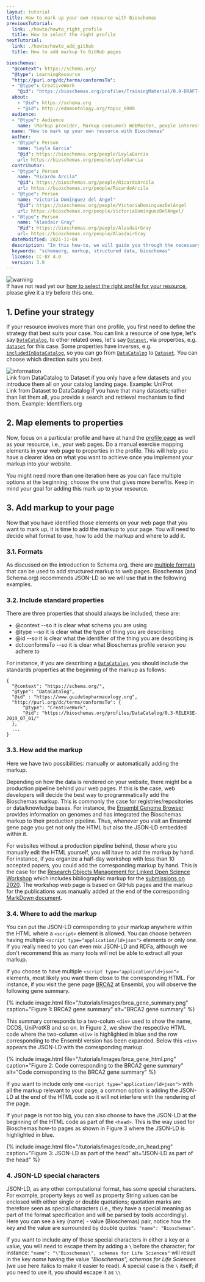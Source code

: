 ```yaml
---
layout: tutorial
title: How to mark up your own resource with Bioschemas
previousTutorial:
  link: ./howto/howto_right_profile
  title: How to select the right profile
nextTutorial:
  link: ./howto/howto_add_github
  title: How to add markup to GitHub pages

bioschemas:
  "@context": https://schema.org/
  "@type": LearningResource
  "http://purl.org/dc/terms/conformsTo":
  - "@type": CreativeWork
    "@id": "https://bioschemas.org/profiles/TrainingMaterial/0.9-DRAFT-2020_12_08/"
  about:
    - "@id": https://schema.org
    - "@id": http://edamontology.org/topic_0089
  audience:
  - "@type": Audience
    name: (Markup provider, Markup consumer) WebMaster, people interested in adding Bioschemas markup to their website
  name: "How to mark up your own resource with Bioschemas"
  author:
  - "@type": Person
    name: "Leyla Garcia"
    "@id": https://bioschemas.org/people/LeylaGarcia
    url: https://bioschemas.org/people/LeylaGarcia
  contributor:
  - "@type": Person
    name: "Ricardo Arcila"
    "@id": https://bioschemas.org/people/RicardoArcila
    url: https://bioschemas.org/people/RicardoArcila
  - "@type": Person
    name: "Victoria Dominguez del Angel"
    "@id": https://bioschemas.org/people/VictoriaDominguezDelAngel
    url: https://bioschemas.org/people/VictoriaDominguezDelAngel/
  - "@type": Person
    name: "Alasdair Gray"
    "@id": https://bioschemas.org/people/AlasdairGray
    url: https://bioschemas.org/people/AlasdairGray
  dateModified: 2021-11-04
  description: "In this how-to, we will guide you through the necessary steps in order to get a JSON-LD markup describing your own resource using a Bioschemas profile"
  keywords: "schemaorg, markup, structured data, bioschemas"
  license: CC-BY 4.0
  version: 3.0
---
```


<div class="col d-flex align-items-start rounded p-4 mb-4 mt-3 shadow">
  <img class="align-self-center me-3" src="{{ '/tutorials/images/exclamation_mark.png' | relative_url }}" alt="warning">
  <div>
      If have not read yet our <a href="./howto_right_profile">how to select the right profile for your resource</a>, please give it a try before this one.
  </div>
</div>


## 1. Define your strategy

If your resource involves more than one profile, you first need to define the strategy that best suits your case. You can link a resource of one type, let's say [`DataCatalog`](https://schema.org/DataCatalog), to other related ones, let's say [`Dataset`](https://schema.org/Dataset), via properties, e.g. [`dataset`](https://schema.org/dataset) for this case. Some properties have inverses, e.g. [`includedInDataCatalog`](https://schema.org/includedInDataCatalog), so you can go from [`DataCatalog`](https://schema.org/DataCatalog) to [`Dataset`](https://schema.org/Dataset). You can choose which direction suits you best.

<div class="col d-flex align-items-start rounded p-4 mb-4 mt-3 shadow">
  <img class="align-self-center me-3" src="{{ '/tutorials/images/information_mark.png' | relative_url }}" alt="information">
  <div>
      Link from DataCatalog to Dataset if you only have a few datasets and you introduce them all on your catalog landing page. Example: UniProt
      <br/>
      Link from Dataset to DataCatalog if you have that many datasets;  rather than list them all, you provide a search and retrieval mechanism to find them. Example: Identifiers.org
  </div>
</div>

## 2. Map elements to properties

Now, focus on a particular profile and have at hand the [profile page](/profiles/) as well as your resource, i.e., your web pages. Do a manual exercise mapping elements in your web page to properties in the profile. This will help you have a clearer idea on what you want to achieve once you implement your markup into your website.

You might need more than one iteration here as you can face multiple options at the beginning; choose the one that gives more benefits. Keep in mind your goal for adding this mark up to your resource.

## 3. Add markup to your page

Now that you have identified those elements on your web page that you want to mark up, it is time to add the markup to your page. You will need to decide what format to use, how to add the markup and where to add it.

### 3.1. Formats

As discussed on the introduction to Schema.org, there are [multiple formats](/tutorials/what_why_schema#3-schemaorg-formats) that can be used to add structured markup to web pages. Bioschemas (and Schema.org) recommends JSON-LD so we will use that in the following examples.

### 3.2. Include standard properties

There are three properties that should always be included, these are:
* @context --so it is clear what schema you are using
* @type --so it is clear what the type of thing you are describing
* @id --so it is clear what the identifier of the thing you are describing is
* dct:conformsTo --so it is clear what Bioschemas profile version you adhere to

For instance, if you are describing a [`DataCatalog`](https://schema.org/DataCatalog), you should include the standards properties at the beginning of the markup as follows:

```
{
  "@context": "https://schema.org/",
  "@type": "DataCatalog",
  "@id" : "https://www.guidetopharmacology.org",
  "http://purl.org/dc/terms/conformsTo": {
      "@type": "CreativeWork",
      "@id": "https://bioschemas.org/profiles/DataCatalog/0.3-RELEASE-2019_07_01/"
  },
  ...
}
```

### 3.3. How add the markup

Here we have two possibilities: manually or automatically adding the markup.

Depending on how the data is rendered on your website, there might be a production pipeline behind your web pages. If this is the case, web developers will decide the best way to programmatically add the Bioschemas markup. This is commonly the case for registries/repositories or data/knowledge bases. For instance, the [Ensembl Genome Browser](https://www.ensembl.org) provides information on genomes and has integrated the Bioschemas markup to their production pipeline. Thus, whenever you visit an Ensembl gene page you get not only the HTML but also the JSON-LD embedded within it.

For websites without a production pipeline behind, those where you manually edit the HTML yourself, you will have to add the markup by hand. For instance, if you organize a half-day workshop with less than 10 accepted papers, you could add the corresponding markup by hand. This is the case for the [Research Objects Management for Linked Open Science Workshop](https://zbmed.github.io/damalos) which includes bibliographic markup for the [submissions on 2020](https://zbmed.github.io/damalos/docs/2020.html). The workshop web page is based on GitHub pages and the markup for the publications was manually added at the end of the corresponding [MarkDown document](https://github.com/zbmed/damalos/blob/master/docs/2020.md).

### 3.4. Where to add the markup

You can put the JSON-LD corresponding to your markup anywhere within the HTML where a ```<script>``` element is allowed. You can choose between having multiple ```<script type="application/ld+json">``` elements or only one. If you really need to you can even mix JSON-LD and RDFa, although we don't recommend this as many tools will not be able to extract all your markup.

If you choose to have multiple ```<script type="application/ld+json">``` elements, most likely you want them close to the corresponding HTML. For instance, if you visit the gene page [BRCA2](https://www.ensembl.org/Homo_sapiens/Gene/Summary?g=ENSG00000139618;r=13:32315086-32400268) at Ensembl, you will observe the following gene summary.

{% include image.html file="/tutorials/images/brca_gene_summary.png" caption="Figure 1: BRCA2 gene summary" alt="BRCA2 gene summary" %}

This summary corresponds to a two-colum ```<div>``` used to show the name, CCDS, UniProtKB and so on. In Figure 2, we show the respective HTML code where the two-column ```<div>``` is highlighted in blue and the row corresponding to the Ensembl version has been expanded. Below this ```<div>``` appears the JSON-LD with the corresponding markup.

{% include image.html file="/tutorials/images/brca_gene_html.png" caption="Figure 2: Code corresponding to the BRCA2 gene summary" alt="Code corresponding to the BRCA2 gene summary" %}

If you want to include only one ```<script type="application/ld+json">``` with all the markup relevant to your page, a common option is adding the JSON-LD at the end of the HTML code so it will not interfere with the rendering of the page.

If your page is not too big, you can also choose to have the JSON-LD at the beginning of the HTML code as part of the ```<head>```. This is the way used for Bioschemas how-to pages as shown in Figure 3 where the JSON-LD is highlighted in blue.

{% include image.html file="/tutorials/images/code_on_head.png" caption="Figure 3: JSON-LD as part of the head" alt="JSON-LD as part of the head" %}

### 4. JSON-LD special characters

JSON-LD, as any other computational format, has some special characters. For example, property keys as well as property String values can be enclosed with either single or double quotations; quotation marks are therefore seen as special characters (i.e., they have a special meaning as part of the format specification and will be parsed by tools accordingly). Here you can see a key (name) - value (Bioschemas) pair, notice how the key and the value are surrounded by double quotes: `"name": "Bioschemas"`.

If you want to include any of those special characters in either a key or a value, you will need to escape them by adding a `\` before the character; for instance: `"name": "\"Bioschemas\", schemas for Life Sciences"` will result in the key _name_ having the value _"Bioschemas", schemas for Life Sciences_ (we use here italics to make it easier to read). A special case is the `\` itself; if you need to use it, you should escape it as `\\`
